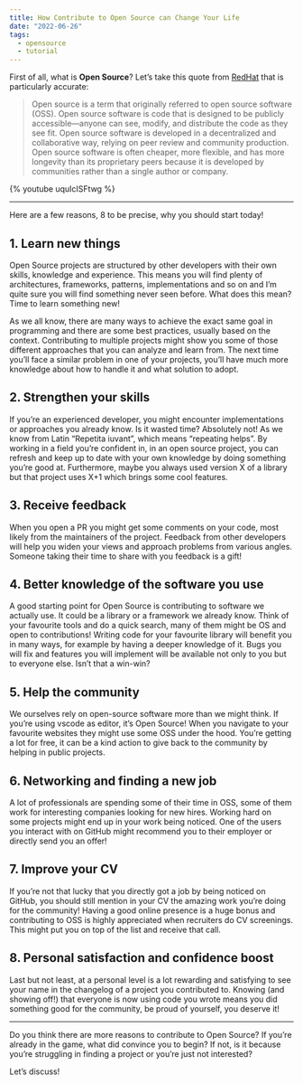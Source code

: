 ```yaml
---
title: How Contribute to Open Source can Change Your Life
date: "2022-06-26"
tags:
  - opensource
  - tutorial
---
```


First of all, what is **Open Source**?
Let’s take this quote from [RedHat](https://www.redhat.com/en/topics/open-source/what-is-open-source) that is particularly accurate:

> Open source is a term that originally referred to open source software (OSS). Open source software is code that is designed to be publicly accessible—anyone can see, modify, and distribute the code as they see fit.
> Open source software is developed in a decentralized and collaborative way, relying on peer review and community production. Open source software is often cheaper, more flexible, and has more longevity than its proprietary peers because it is developed by communities rather than a single author or company.

{% youtube uquIcISFtwg %}

---

Here are a few reasons, 8 to be precise, why you should start today!

## 1. Learn new things

Open Source projects are structured by other developers with their own skills, knowledge and experience. This means you will find plenty of architectures, frameworks, patterns, implementations and so on and I’m quite sure you will find something never seen before. What does this mean? Time to learn something new!

As we all know, there are many ways to achieve the exact same goal in programming and there are some best practices, usually based on the context. Contributing to multiple projects might show you some of those different approaches that you can analyze and learn from.
The next time you’ll face a similar problem in one of your projects, you’ll have much more knowledge about how to handle it and what solution to adopt.

## 2. Strengthen your skills

If you’re an experienced developer, you might encounter implementations or approaches you already know. Is it wasted time? Absolutely not!
As we know from Latin “Repetita iuvant”, which means “repeating helps”.
By working in a field you’re confident in, in an open source project, you can refresh and keep up to date with your own knowledge by doing something you’re good at.
Furthermore, maybe you always used version X of a library but that project uses X+1 which brings some cool features.

## 3. Receive feedback

When you open a PR you might get some comments on your code, most likely from the maintainers of the project.
Feedback from other developers will help you widen your views and approach problems from various angles. Someone taking their time to share with you feedback is a gift!

## 4. Better knowledge of the software you use

A good starting point for Open Source is contributing to software we actually use. It could be a library or a framework we already know.
Think of your favourite tools and do a quick search, many of them might be OS and open to contributions!
Writing code for your favourite library will benefit you in many ways, for example by having a deeper knowledge of it. Bugs you will fix and features you will implement will be available not only to you but to everyone else. Isn’t that a win-win?

## 5. Help the community

We ourselves rely on open-source software more than we might think. If you’re using vscode as editor, it’s Open Source! When you navigate to your favourite websites they might use some OSS under the hood.
You’re getting a lot for free, it can be a kind action to give back to the community by helping in public projects.

## 6. Networking and finding a new job

A lot of professionals are spending some of their time in OSS, some of them work for interesting companies looking for new hires.
Working hard on some projects might end up in your work being noticed. One of the users you interact with on GitHub might recommend you to their employer or directly send you an offer!

## 7. Improve your CV

If you’re not that lucky that you directly got a job by being noticed on GitHub, you should still mention in your CV the amazing work you’re doing for the community!
Having a good online presence is a huge bonus and contributing to OSS is highly appreciated when recruiters do CV screenings.
This might put you on top of the list and receive that call.

## 8. Personal satisfaction and confidence boost

Last but not least, at a personal level is a lot rewarding and satisfying to see your name in the changelog of a project you contributed to.
Knowing (and showing off!) that everyone is now using code you wrote means you did something good for the community, be proud of yourself, you deserve it!

---

Do you think there are more reasons to contribute to Open Source?
If you’re already in the game, what did convince you to begin? If not, is it because you’re struggling in finding a project or you’re just not interested?

Let’s discuss!
